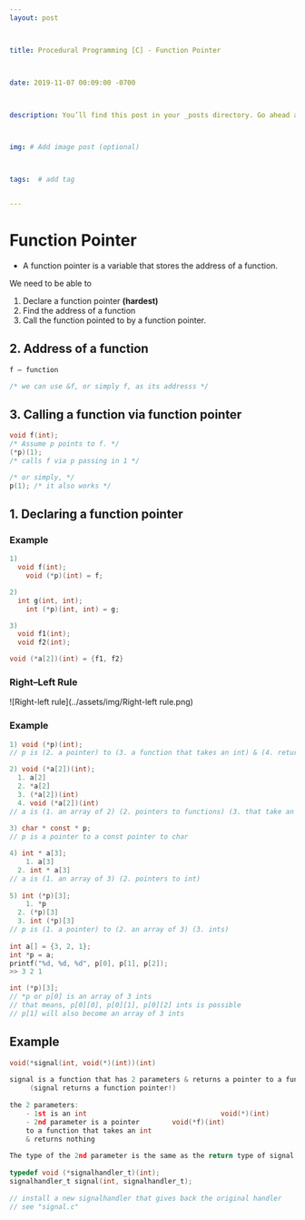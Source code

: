 ```yaml
---
layout: post



title: Procedural Programming [C] - Function Pointer



date: 2019-11-07 00:09:00 -0700



description: You’ll find this post in your _posts directory. Go ahead and edit it and re-build the site to see your changes. # Add post description (optional)



img: # Add image post (optional)



tags:  # add tag


---
```






# Function Pointer

-   A function pointer is a variable that stores the address of a function.



We need to be able to 

1.  Declare a function pointer **(hardest)**
2.  Find the address of a function
3.  Call the function pointed to by a function pointer. 



## 2. Address of a function

```c
f — function

/* we can use &f, or simply f, as its addresss */
```



## 3. Calling a function via function pointer

```c
void f(int);
/* Assume p points to f. */
(*p)(1);
/* calls f via p passing in 1 */

/* or simply, */
p(1); /* it also works */
```



## 1. Declaring a function pointer

### Example 

```c
1) 
  void f(int); 
	void (*p)(int) = f;

2)
  int g(int, int);
	int (*p)(int, int) = g;

3)
  void f1(int);
  void f2(int);

void (*a[2])(int) = {f1, f2}


```



### Right–Left Rule 

![Right-left rule](../assets/img/Right-left rule.png)

### Example

```c
1) void (*p)(int);
// p is (2. a pointer) to (3. a function that takes an int) & (4. returns nothing)

2) void (*a[2])(int);
  1. a[2]
  2. *a[2]
  3. (*a[2])(int)
  4. void (*a[2])(int)
// a is (1. an array of 2) (2. pointers to functions) (3. that take an int) & (4.return nothing)
    
3) char * const * p; 
// p is a pointer to a const pointer to char

4) int * a[3];
	1. a[3]
  2. int * a[3]
// a is (1. an array of 3) (2. pointers to int)
    
5) int (*p)[3];
	1. *p
  2. (*p)[3]
  3. int (*p)[3]
// p is (1. a pointer) to (2. an array of 3) (3. ints)
    
int a[] = {3, 2, 1};
int *p = a;
printf("%d, %d, %d", p[0], p[1], p[2]);
>> 3 2 1

int (*p)[3];
// *p or p[0] is an array of 3 ints
// that means, p[0][0], p[0][1], p[0][2] ints is possible 
// p[1] will also become an array of 3 ints
```



## Example

```c
void(*signal(int, void(*)(int))(int)
    
signal is a function that has 2 parameters & returns a pointer to a function that takes an int & returns nothing
     (signal returns a function pointer!)
     
the 2 parameters:
	- 1st is an int									void(*)(int)
	- 2nd parameter is a pointer		void(*f)(int)
    to a function that takes an int
    & returns nothing
     
The type of the 2nd parameter is the same as the return type of signal!
     
typedef void (*signalhandler_t)(int);
signalhandler_t signal(int, signalhandler_t);
    
// install a new signalhandler that gives back the original handler
// see "signal.c"
```

